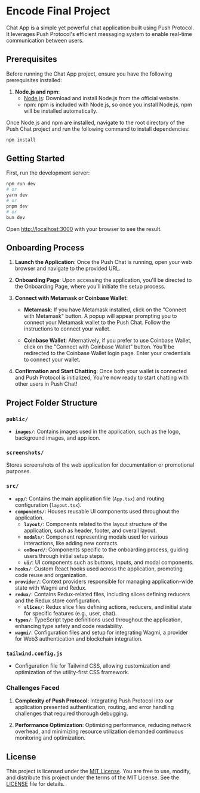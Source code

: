 # Encode Final Project

Chat App is a simple yet powerful chat application built using Push Protocol. It leverages Push Protocol's efficient messaging system to enable real-time communication between users.

## Prerequisites

Before running the Chat App project, ensure you have the following prerequisites installed:

1. **Node.js and npm**:
   - [Node.js](https://nodejs.org/): Download and install Node.js from the official website.
   - npm: npm is included with Node.js, so once you install Node.js, npm will be installed automatically.

Once Node.js and npm are installed, navigate to the root directory of the Push Chat project and run the following command to install dependencies:

```bash
npm install
```

## Getting Started

First, run the development server:

```bash
npm run dev
# or
yarn dev
# or
pnpm dev
# or
bun dev
```

Open [http://localhost:3000](http://localhost:3000) with your browser to see the result.

## Onboarding Process

1. **Launch the Application**: Once the Push Chat is running, open your web browser and navigate to the provided URL.

2. **Onboarding Page**: Upon accessing the application, you'll be directed to the Onboarding Page, where you'll initiate the setup process.

3. **Connect with Metamask or Coinbase Wallet**:

   - **Metamask**: If you have Metamask installed, click on the "Connect with Metamask" button. A popup will appear prompting you to connect your Metamask wallet to the Push Chat. Follow the instructions to connect your wallet.

   - **Coinbase Wallet**: Alternatively, if you prefer to use Coinbase Wallet, click on the "Connect with Coinbase Wallet" button. You'll be redirected to the Coinbase Wallet login page. Enter your credentials to connect your wallet.

4. **Confirmation and Start Chatting**: Once both your wallet is connected and Push Protocol is initialized, You're now ready to start chatting with other users in Push Chat!

## Project Folder Structure

### `public/`

- **`images/`**: Contains images used in the application, such as the logo, background images, and app icon.

### `screenshots/`

Stores screenshots of the web application for documentation or promotional purposes.

### `src/`

- **`app/`**: Contains the main application file (`App.tsx`) and routing configuration (`layout.tsx`).
- **`components/`**: Houses reusable UI components used throughout the application.
  - **`layout/`**: Components related to the layout structure of the application, such as header, footer, and overall layout.
  - **`modals/`**: Component representing modals used for various interactions, like adding new contacts.
  - **`onBoard/`**: Components specific to the onboarding process, guiding users through initial setup steps.
  - **`ui/`**: UI components such as buttons, inputs, and modal components.
- **`hooks/`**: Custom React hooks used across the application, promoting code reuse and organization.
- **`provider/`**: Context providers responsible for managing application-wide state with Wagmi and Redux.
- **`redux/`**: Contains Redux-related files, including slices defining reducers and the Redux store configuration.
  - **`slices/`**: Redux slice files defining actions, reducers, and initial state for specific features (e.g., user, chat).
- **`types/`**: TypeScript type definitions used throughout the application, enhancing type safety and code readability.
- **`wagmi/`**: Configuration files and setup for integrating Wagmi, a provider for Web3 authentication and blockchain integration.

### `tailwind.config.js`

- Configuration file for Tailwind CSS, allowing customization and optimization of the utility-first CSS framework.

### Challenges Faced

1. **Complexity of Push Protocol**: Integrating Push Protocol into our application presented authentication, routing, and error handling challenges that required thorough debugging.

2. **Performance Optimization**: Optimizing performance, reducing network overhead, and minimizing resource utilization demanded continuous monitoring and optimization.

## License

This project is licensed under the [MIT License](LICENSE). You are free to use, modify, and distribute this project under the terms of the MIT License. See the [LICENSE](LICENSE) file for details.
